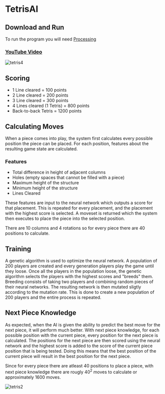 # TetrisAI

## Download and Run
To run the program you will need [Processing](https://processing.org/)

### [YouTube Video](https://www.youtube.com/watch?v=1yXBNKubb2o&t)

![tetris4](https://user-images.githubusercontent.com/36581610/78828900-6d6a2080-79b3-11ea-81a3-bd284849c3f2.gif)

## Scoring
* 1 Line cleared = 100 points
* 2 Line cleared = 200 points
* 3 Line cleared = 300 points
* 4 Lines cleared (1 Tetris) = 800 points
* Back-to-back Tetris = 1200 points

## Calculating Moves
When a piece comes into play, the system first calculates every possible position the piece can be placed. For each position, features about the resulting game state are calculated.
### Features
* Total difference in height of adjacent columns
* Holes (empty spaces that cannot be filled with a piece)
* Maximum height of the structure
* Minimum height of the structure
* Lines Cleared

These features are input to the neural network which outputs a score for that placement. This is repeated for every placement, and the placement with the highest score is selected. A moveset is returned which the system then executes to place the piece into the selected position.

There are 10 columns and 4 rotations so for every piece there are 40 positions to calculate.

## Training
A genetic algorithm is used to optimize the neural network. A population of 200 players are created and every generation players play the game until they loose. Once all the players in the population loose, the genetic algorithm selects the players with the highest scores and "breeds" them. Breeding consists of taking two players and combining random pieces of their neural networks. The resulting network is then mutated sligtly according to the mutation rate. This is done to create a new population of 200 players and the entire process is repeated.

## Next Piece Knowledge
As expected, when the AI is given the ability to predict the best move for the next piece, it will perform much better. With next piece knowledge, for each possible position with the current piece, every position for the next piece is calculated. The positions for the next piece are then scored using the neural network and the highest score is added to the score of the current piece position that is being tested. Doing this means that the best position of the current piece will result in the best position for the next piece.

Since for every piece there are atleast 40 positions to place a piece, with next piece knowledge there are rougly 40<sup>2</sup> moves to calculate or approximately 1600 moves.

![tetris2](https://user-images.githubusercontent.com/36581610/78828927-79ee7900-79b3-11ea-9b25-936f19c4bf4a.gif)
